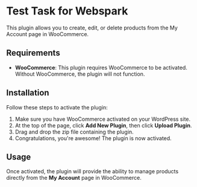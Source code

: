# Test Task for Webspark

This plugin allows you to create, edit, or delete products from the My Account page in WooCommerce.

## Requirements

- **WooCommerce**: This plugin requires WooCommerce to be activated. Without WooCommerce, the plugin will not function.

## Installation

Follow these steps to activate the plugin:

1. Make sure you have WooCommerce activated on your WordPress site.
2. At the top of the page, click **Add New Plugin**, then click **Upload Plugin**.
3. Drag and drop the zip file containing the plugin.
4. Congratulations, you're awesome! The plugin is now activated.

## Usage

Once activated, the plugin will provide the ability to manage products directly from the **My Account** page in WooCommerce.



